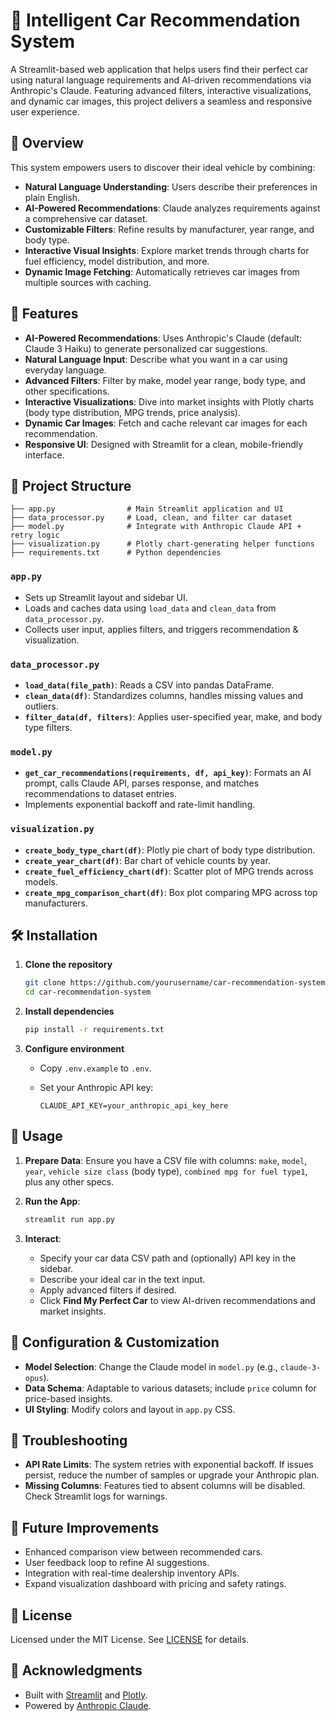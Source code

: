 # 🚗 Intelligent Car Recommendation System

A Streamlit-based web application that helps users find their perfect car using natural language requirements and AI-driven recommendations via Anthropic's Claude. Featuring advanced filters, interactive visualizations, and dynamic car images, this project delivers a seamless and responsive user experience.

## 🎯 Overview

This system empowers users to discover their ideal vehicle by combining:

* **Natural Language Understanding**: Users describe their preferences in plain English.
* **AI-Powered Recommendations**: Claude analyzes requirements against a comprehensive car dataset.
* **Customizable Filters**: Refine results by manufacturer, year range, and body type.
* **Interactive Visual Insights**: Explore market trends through charts for fuel efficiency, model distribution, and more.
* **Dynamic Image Fetching**: Automatically retrieves car images from multiple sources with caching.

## 🚀 Features

* **AI-Powered Recommendations**: Uses Anthropic's Claude (default: Claude 3 Haiku) to generate personalized car suggestions.
* **Natural Language Input**: Describe what you want in a car using everyday language.
* **Advanced Filters**: Filter by make, model year range, body type, and other specifications.
* **Interactive Visualizations**: Dive into market insights with Plotly charts (body type distribution, MPG trends, price analysis).
* **Dynamic Car Images**: Fetch and cache relevant car images for each recommendation.
* **Responsive UI**: Designed with Streamlit for a clean, mobile-friendly interface.

## 📁 Project Structure

```
├── app.py                # Main Streamlit application and UI
├── data_processor.py     # Load, clean, and filter car dataset
├── model.py              # Integrate with Anthropic Claude API + retry logic
├── visualization.py      # Plotly chart-generating helper functions
├── requirements.txt      # Python dependencies
```

### `app.py`

* Sets up Streamlit layout and sidebar UI.
* Loads and caches data using `load_data` and `clean_data` from `data_processor.py`.
* Collects user input, applies filters, and triggers recommendation & visualization.

### `data_processor.py`

* **`load_data(file_path)`**: Reads a CSV into pandas DataFrame.
* **`clean_data(df)`**: Standardizes columns, handles missing values and outliers.
* **`filter_data(df, filters)`**: Applies user-specified year, make, and body type filters.

### `model.py`

* **`get_car_recommendations(requirements, df, api_key)`**: Formats an AI prompt, calls Claude API, parses response, and matches recommendations to dataset entries.
* Implements exponential backoff and rate-limit handling.

### `visualization.py`

* **`create_body_type_chart(df)`**: Plotly pie chart of body type distribution.
* **`create_year_chart(df)`**: Bar chart of vehicle counts by year.
* **`create_fuel_efficiency_chart(df)`**: Scatter plot of MPG trends across models.
* **`create_mpg_comparison_chart(df)`**: Box plot comparing MPG across top manufacturers.

## 🛠️ Installation

1. **Clone the repository**

   ```bash
   git clone https://github.com/yourusername/car-recommendation-system.git
   cd car-recommendation-system
   ```
2. **Install dependencies**

   ```bash
   pip install -r requirements.txt
   ```
3. **Configure environment**

   * Copy `.env.example` to `.env`.
   * Set your Anthropic API key:

     ```dotenv
     CLAUDE_API_KEY=your_anthropic_api_key_here
     ```

## 🚴 Usage

1. **Prepare Data**: Ensure you have a CSV file with columns: `make`, `model`, `year`, `vehicle size class` (body type), `combined mpg for fuel type1`, plus any other specs.
2. **Run the App**:

   ```bash
   streamlit run app.py
   ```
3. **Interact**:

   * Specify your car data CSV path and (optionally) API key in the sidebar.
   * Describe your ideal car in the text input.
   * Apply advanced filters if desired.
   * Click **Find My Perfect Car** to view AI-driven recommendations and market insights.

## 🔧 Configuration & Customization

* **Model Selection**: Change the Claude model in `model.py` (e.g., `claude-3-opus`).
* **Data Schema**: Adaptable to various datasets; include `price` column for price-based insights.
* **UI Styling**: Modify colors and layout in `app.py` CSS.

## 🐞 Troubleshooting

* **API Rate Limits**: The system retries with exponential backoff. If issues persist, reduce the number of samples or upgrade your Anthropic plan.
* **Missing Columns**: Features tied to absent columns will be disabled. Check Streamlit logs for warnings.

## 🔮 Future Improvements

* Enhanced comparison view between recommended cars.
* User feedback loop to refine AI suggestions.
* Integration with real-time dealership inventory APIs.
* Expand visualization dashboard with pricing and safety ratings.

## 📄 License

Licensed under the MIT License. See [LICENSE](LICENSE) for details.

## 🙏 Acknowledgments

* Built with [Streamlit](https://streamlit.io/) and [Plotly](https://plotly.com/).
* Powered by [Anthropic Claude](https://www.anthropic.com/claude).
